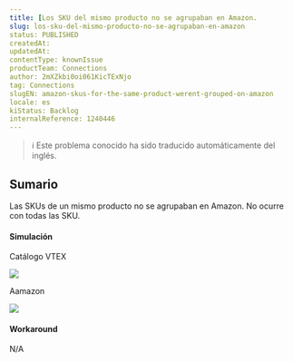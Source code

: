 ```yaml
---
title: [Los SKU del mismo producto no se agrupaban en Amazon.
slug: los-sku-del-mismo-producto-no-se-agrupaban-en-amazon
status: PUBLISHED
createdAt: 
updatedAt: 
contentType: knownIssue
productTeam: Connections
author: 2mXZkbi0oi061KicTExNjo
tag: Connections
slugEN: amazon-skus-for-the-same-product-werent-grouped-on-amazon
locale: es
kiStatus: Backlog
internalReference: 1240446
---
```


>ℹ️ Este problema conocido ha sido traducido automáticamente del inglés.

## Sumario


Las SKUs de un mismo producto no se agrupaban en Amazon.
No ocurre con todas las SKU.


#### Simulación



Catálogo VTEX

 ![](https://vtexhelp.zendesk.com/attachments/token/zW9gC27dV1ymA8U5xinRWKc3s/?name=image.png)

Aamazon

 ![](https://vtexhelp.zendesk.com/attachments/token/AaeVkm0lPS92TpMYhXfqkqa7g/?name=image.png)


#### Workaround


N/A



